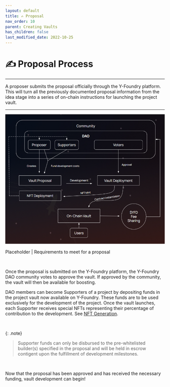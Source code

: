 ```yaml
---
layout: default
title: ✍️ Proposal
nav_order: 10
parent: Creating Vaults
has_children: false
last_modified_date: 2022-10-25
---
```


# ✍️ Proposal Process

***

A proposer submits the proposal officially through the Y-Foundry platform. This will turn all the previously documented proposal information from the idea stage into a series of on-chain instructions for launching the project vault.

***

![Vault Proposal Process](/assets/images/learn/about/proposal-vault.png)

Placeholder | Requirements to meet for a proposal

<br>

Once the proposal is submitted on the Y-Foundry platform, the Y-Foundry DAO community votes to approve the vault. If approved by the community, the vault will then be available for boosting.

DAO members can become Supporters of a project by depositing funds in the project vault now available on Y-Foundry. These funds are to be used exclusively for the development of the project. Once the vault launches, each Supporter receives special NFTs representing their percentage of contribution to the development. See [NFT Generation](../5-vault-nft/).

<br>

{: .note}
> Supporter funds can only be disbursed to the pre-whitelisted builder(s) specified in the proposal and will be held in escrow contigent upon the fulfillment of development milestones.

<br>

Now that the proposal has been approved and has received the necessary funding, vault development can begin!
